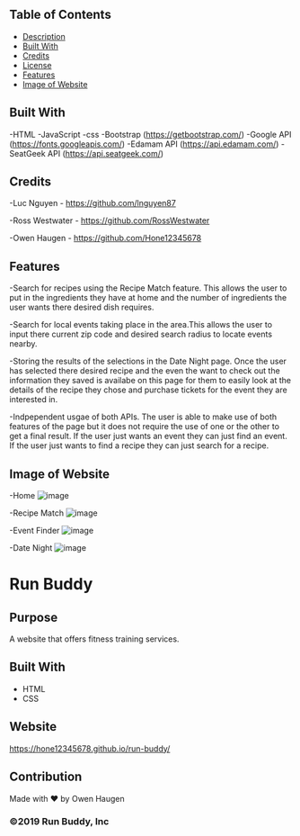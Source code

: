 ## Table of Contents

- [Description](#description)
- [Built With](#built-with)
- [Credits](#credits)
- [License](#license)
- [Features](#features)
- [Image of Website](image-of-website)


## Built With

-HTML
-JavaScript
-css
-Bootstrap (https://getbootstrap.com/)
-Google API (https://fonts.googleapis.com/)
-Edamam API (https://api.edamam.com/)
-SeatGeek API (https://api.seatgeek.com/)


## Credits

-Luc Nguyen - https://github.com/lnguyen87

-Ross Westwater - https://github.com/RossWestwater

-Owen Haugen - https://github.com/Hone12345678


## Features
-Search for recipes using the Recipe Match feature. This allows the user to put in the ingredients they have at home and the number of ingredients the user wants there desired dish requires.

-Search for local events taking place in the area.This allows the user to input there current zip code and desired search radius to locate events nearby.

-Storing the results of the selections in the Date Night page. Once the user has selected there desired recipe and the even the want to check out the information they saved is availabe on this page for them to easily look at the details of the recipe they chose and purchase tickets for the event they are interested in.

-Indpependent usgae of both APIs. The user is able to make use of both features of the page but it does not require the use of one or the other to get a final result. If the user just wants an event they can just find an event. If the user just wants to find a recipe they can just search for a recipe.


## Image of Website

-Home
![image](https://user-images.githubusercontent.com/46331608/145509288-3a78cbc0-3ceb-4987-afe6-1384b5901448.png)

-Recipe Match
![image](https://user-images.githubusercontent.com/46331608/145509580-a39a6dfa-8859-449b-b59c-6d59a4ffc650.png)

-Event Finder
![image](https://user-images.githubusercontent.com/46331608/145509810-7e6fb644-8ed3-410b-a710-43d4d23dc550.png)

-Date Night
![image](https://user-images.githubusercontent.com/46331608/145510088-932154f5-de2f-4053-a43b-4d739e980874.png)




# Run Buddy

## Purpose
A website that offers fitness training services.

## Built With
* HTML
* CSS

## Website
https://hone12345678.github.io/run-buddy/

## Contribution
Made with ❤️ by Owen Haugen

### ©️2019 Run Buddy, Inc 
